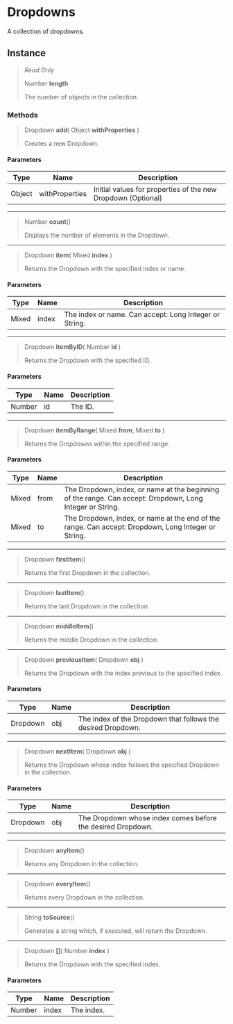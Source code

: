 # Dropdowns
A collection of dropdowns.

## Instance
> *Read Only* 
> 
> Number **length** 
>
> The number of objects in the collection.

### Methods
> Dropdown **add**( Object **withProperties** )
> 
> Creates a new Dropdown.
#### Parameters
| Type | Name | Description |
|---|---|---|
| Object | withProperties | Initial values for properties of the new Dropdown (Optional) |

*** 
> Number **count**()
> 
> Displays the number of elements in the Dropdown.
*** 
> Dropdown **item**( Mixed **index** )
> 
> Returns the Dropdown with the specified index or name.
#### Parameters
| Type | Name | Description |
|---|---|---|
| Mixed | index | The index or name. Can accept: Long Integer or String. |

*** 
> Dropdown **itemByID**( Number **id** )
> 
> Returns the Dropdown with the specified ID.
#### Parameters
| Type | Name | Description |
|---|---|---|
| Number | id | The ID. |

*** 
> Dropdown **itemByRange**( Mixed **from**, Mixed **to** )
> 
> Returns the Dropdowns within the specified range.
#### Parameters
| Type | Name | Description |
|---|---|---|
| Mixed | from | The Dropdown, index, or name at the beginning of the range. Can accept: Dropdown, Long Integer or String. |
| Mixed | to | The Dropdown, index, or name at the end of the range. Can accept: Dropdown, Long Integer or String. |

*** 
> Dropdown **firstItem**()
> 
> Returns the first Dropdown in the collection.
*** 
> Dropdown **lastItem**()
> 
> Returns the last Dropdown in the collection.
*** 
> Dropdown **middleItem**()
> 
> Returns the middle Dropdown in the collection.
*** 
> Dropdown **previousItem**( Dropdown **obj** )
> 
> Returns the Dropdown with the index previous to the specified index.
#### Parameters
| Type | Name | Description |
|---|---|---|
| Dropdown | obj | The index of the Dropdown that follows the desired Dropdown. |

*** 
> Dropdown **nextItem**( Dropdown **obj** )
> 
> Returns the Dropdown whose index follows the specified Dropdown in the collection.
#### Parameters
| Type | Name | Description |
|---|---|---|
| Dropdown | obj | The Dropdown whose index comes before the desired Dropdown. |

*** 
> Dropdown **anyItem**()
> 
> Returns any Dropdown in the collection.
*** 
> Dropdown **everyItem**()
> 
> Returns every Dropdown in the collection.
*** 
> String **toSource**()
> 
> Generates a string which, if executed, will return the Dropdown.
*** 
> Dropdown **[]**( Number **index** )
> 
> Returns the Dropdown with the specified index.
#### Parameters
| Type | Name | Description |
|---|---|---|
| Number | index | The index. |


